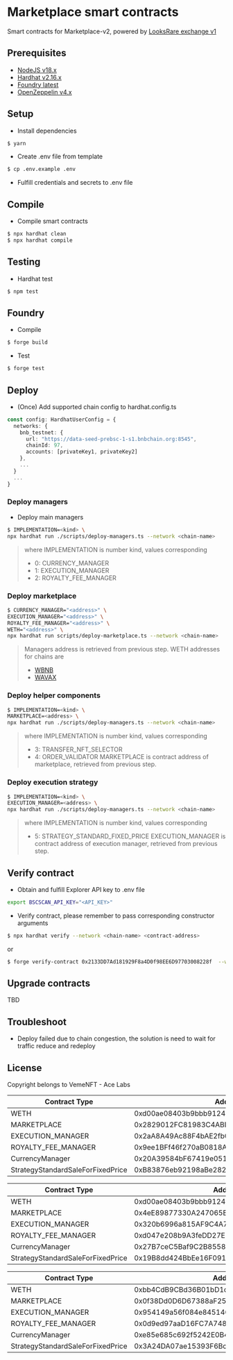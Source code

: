 # Marketplace smart contracts
Smart contracts for Marketplace-v2, powered by [LooksRare exchange v1](https://docs.looksrare.org/developers/welcome)

## Prerequisites
- [NodeJS v18.x](https://nodejs.org/en)
- [Hardhat v2.16.x](https://hardhat.org/)
- [Foundry latest](https://book.getfoundry.sh/getting-started/installation)
- [OpenZeppelin v4.x](https://docs.openzeppelin.com/contracts/4.x/)

## Setup
- Install dependencies
```bash
$ yarn
```

- Create .env file from template
```bash
$ cp .env.example .env
```

- Fulfill credentials and secrets to .env file

## Compile
- Compile smart contracts
```bash
$ npx hardhat clean
$ npx hardhat compile
```

## Testing
- Hardhat test
```bash
$ npm test
```

## Foundry
- Compile
```bash
$ forge build
```

- Test
```bash
$ forge test
```

## Deploy
- (Once) Add supported chain config to hardhat.config.ts
```typescript
const config: HardhatUserConfig = {
  networks: {
    bnb_testnet: {
      url: "https://data-seed-prebsc-1-s1.bnbchain.org:8545",
      chainId: 97,
      accounts: [privateKey1, privateKey2]
    },
    ...
  }
  ...
}
```

### Deploy managers
- Deploy main managers
```bash
$ IMPLEMENTATION=<kind> \
npx hardhat run ./scripts/deploy-managers.ts --network <chain-name>
```

>   where IMPLEMENTATION is number kind, values corresponding
>   - 0: CURRENCY_MANAGER
>   - 1: EXECUTION_MANAGER
>   - 2: ROYALTY_FEE_MANAGER

### Deploy marketplace
```bash
$ CURRENCY_MANAGER="<address>" \
EXECUTION_MANAGER="<address>" \
ROYALTY_FEE_MANAGER="<address>" \
WETH="<address>" \
npx hardhat run scripts/deploy-marketplace.ts --network <chain-name>
```

> Managers address is retrieved from previous step.
> WETH addresses for chains are
> - [WBNB](https://testnet.bscscan.com/address/0xae13d989dac2f0debff460ac112a837c89baa7cd)
> - [WAVAX](https://testnet.snowtrace.io/address/0xd00ae08403b9bbb9124bb305c09058e32c39a48c)

### Deploy helper components
```bash
$ IMPLEMENTATION=<kind> \
MARKETPLACE=<address> \
npx hardhat run ./scripts/deploy-managers.ts --network <chain-name>
```

>   where IMPLEMENTATION is number kind, values corresponding
>   - 3: TRANSFER_NFT_SELECTOR
>   - 4: ORDER_VALIDATOR
>   MARKETPLACE is contract address of marketplace, retrieved from previous step.

### Deploy execution strategy
```bash
$ IMPLEMENTATION=<kind> \
EXECUTION_MANAGER=<address> \
npx hardhat run ./scripts/deploy-managers.ts --network <chain-name>
```

>   where IMPLEMENTATION is number kind, values corresponding
>   - 5: STRATEGY_STANDARD_FIXED_PRICE
>   EXECUTION_MANAGER is contract address of execution manager, retrieved from previous step.


## Verify contract
- Obtain and fulfill Explorer API key to .env file
```bash
export BSCSCAN_API_KEY="<API_KEY>"
```

- Verify contract, please remember to pass corresponding constructor arguments
```bash
$ npx hardhat verify --network <chain-name> <contract-address>
```
or
```bash
$ forge verify-contract 0x2133DD7Ad181929F8a4D0f98EE6D97703008228f  --watch --chain 43113 contracts/DareMarket.sol:DareMarket  --etherscan-api-key "" --num-of-optimizations 200 --compiler-version 0.8.7 --constructor-args
```

## Upgrade contracts
TBD

## Troubleshoot
- Deploy failed due to chain congestion, the solution is need to wait for traffic reduce and redeploy


## License
Copyright belongs to VemeNFT - Ace Labs

| Contract Type                         | Address                                   |
|---------------------------------------|-------------------------------------------|
| WETH                                  | 0xd00ae08403b9bbb9124bb305c09058e32c39a48c |
| MARKETPLACE                           | 0x2829012FC81983C4ABD08A53d5243F05CAc4bb0D |
| EXECUTION_MANAGER                     | 0x2aA8A49Ac88F4bAE2fb0C7517dDB4a3aD57348da |
| ROYALTY_FEE_MANAGER                   | 0x9ee1BFf46f270aB0818A6Ae9b7083Df40f9BeaA4 |
| CurrencyManager                       | 0x20A39584bF67419e051111a87678606f84c07Eff |
| StrategyStandardSaleForFixedPrice     | 0xB83876eb92198aBe282489f79740113050483D8c |



| Contract Type                         | Address                                   |
|---------------------------------------|-------------------------------------------|
| WETH                                  | 0xd00ae08403b9bbb9124bb305c09058e32c39a48c |
| MARKETPLACE                           | 0x4eE89877330A247065E6E340BB914B3bba304d3e |
| EXECUTION_MANAGER                     | 0x320b6996a815AF9C4A773fD59A3130994a8daC2b |
| ROYALTY_FEE_MANAGER                   | 0xd047e208b9A3feDD27ED361586C9827C91c0093d |
| CurrencyManager                       | 0x27B7ceC5Baf9C2B8558Ff4c5e2F8B5e57FCfFE11 |
| StrategyStandardSaleForFixedPrice     | 0x19B8dd424BbEe16F091628a415f58cBCd438c429 |



| Contract Type                         | Address                                   |
|---------------------------------------|-------------------------------------------|
| WETH                                  | 0xbb4CdB9CBd36B01bD1cBaEBF2De08d9173bc095c |
| MARKETPLACE                           | 0x0f38Dd0D6D67388aF2575736629c5F8a9D81C8aA |
| EXECUTION_MANAGER                     | 0x954149a56f084e8451401dceFd0242182EB9954c |
| ROYALTY_FEE_MANAGER                   | 0x0d9ed97aaD16FC7A748B749423384EA091260f44 |
| CurrencyManager                       | 0xe85e685c692f5242E0B4647895206518a3cdCCed |
| StrategyStandardSaleForFixedPrice     | 0x3A24DA07ae15393F6Bc15a84b296Bc55898a982A |
